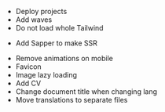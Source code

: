 - Deploy projects
- Add waves
- Do not load whole Tailwind
* Add Sapper to make SSR
- Remove animations on mobile
- Favicon
- Image lazy loading
- Add CV
- Change document title when changing lang
- Move translations to separate files
